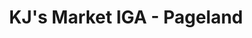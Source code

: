 ---
title: "KJ's Market IGA - Pageland"
url: /pageland/kjs-market-iga-pageland/
shop: supermarket
---